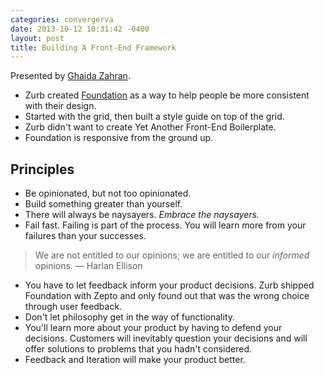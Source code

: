 ```yaml
---
categories: convergerva
date: 2013-10-12 10:31:42 -0400
layout: post
title: Building A Front-End Framework
---
```


Presented by [Ghaida Zahran](http://ghaidazahran.com/).

- Zurb created [Foundation](http://foundation.zurb.com/) as a way to help people be more consistent with their design.
- Started with the grid, then built a style guide on top of the grid.
- Zurb didn't want to create Yet Another Front-End Boilerplate.
- Foundation is responsive from the ground up.


## Principles

- Be opinionated, but not too opinionated.
- Build something greater than yourself.
- There will always be naysayers. _Embrace the naysayers._
- Fail fast. Failing is part of the process. You will learn more from your failures than your successes.

> We are not entitled to our opinions; we are entitled to our _informed_ opinions. — Harlan Ellison

- You have to let feedback inform your product decisions. Zurb shipped Foundation with Zepto and only found out that was the wrong choice through user feedback.
- Don't let philosophy get in the way of functionality.
- You'll learn more about your product by having to defend your decisions. Customers will inevitably question your decisions and will offer solutions to problems that you hadn't considered.
- Feedback and Iteration will make your product better.